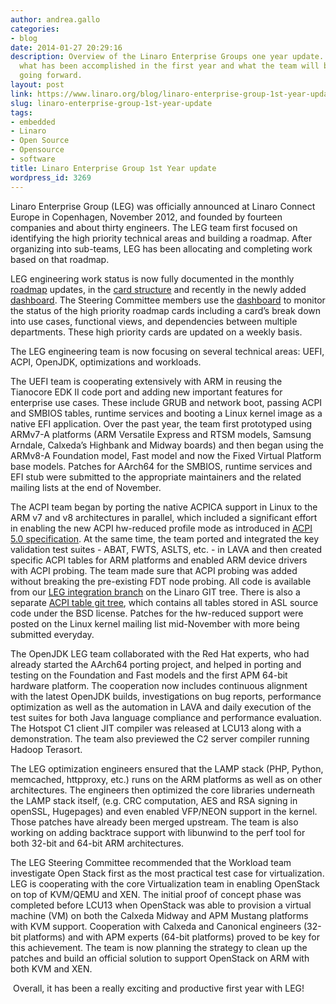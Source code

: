 ```yaml
---
author: andrea.gallo
categories:
- blog
date: 2014-01-27 20:29:16
description: Overview of the Linaro Enterprise Groups one year update. Details on
  what has been accomplished in the first year and what the team will be focused on
  going forward.
layout: post
link: https://www.linaro.org/blog/linaro-enterprise-group-1st-year-update/
slug: linaro-enterprise-group-1st-year-update
tags:
- embedded
- Linaro
- Open Source
- Opensource
- software
title: Linaro Enterprise Group 1st Year update
wordpress_id: 3269
---
```


Linaro Enterprise Group (LEG) was officially announced at Linaro Connect Europe in Copenhagen, November 2012, and founded by fourteen companies and about thirty engineers. The LEG team first focused on identifying the high priority technical areas and building a roadmap. After organizing into sub-teams, LEG has been allocating and completing work based on that roadmap.

LEG engineering work status is now fully documented in the monthly [roadmap](https://wiki.linaro.org/LEG#LEG_Roadmap) updates, in the [card structure](https://cards.linaro.org/secure/StructureBoard.jspa?s=105) and recently in the newly added [dashboard](https://cards.linaro.org/secure/Dashboard.jspa?selectPageId=11405). The Steering Committee members use the [dashboard](https://cards.linaro.org/secure/Dashboard.jspa?selectPageId=11405) to monitor the status of the high priority roadmap cards including a card’s break down into use cases, functional views, and dependencies between multiple departments. These high priority cards are updated on a weekly basis.

The LEG engineering team is now focusing on several technical areas: UEFI, ACPI, OpenJDK, optimizations and workloads.

The UEFI team is cooperating extensively with ARM in reusing the Tianocore EDK II code port and adding new important features for enterprise use cases. These include GRUB and network boot, passing ACPI and SMBIOS tables, runtime services and booting a Linux kernel image as a native EFI application. Over the past year, the team first prototyped using ARMv7-A platforms (ARM Versatile Express and RTSM models, Samsung Arndale, Calxeda’s Highbank and Midway boards) and then began using the ARMv8-A Foundation model, Fast model and now the Fixed Virtual Platform base models. Patches for AArch64 for the SMBIOS, runtime services and EFI stub were submitted to the appropriate maintainers and the related mailing lists at the end of November.

The ACPI team began by porting the native ACPICA support in Linux to the ARM v7 and v8 architectures in parallel, which included a significant effort in enabling the new ACPI hw-reduced profile mode as introduced in [ACPI 5.0 specification](http://acpi.info/spec.htm). At the same time, the team ported and integrated the key validation test suites - ABAT, FWTS, ASLTS, etc. - in LAVA and then created specific ACPI tables for ARM platforms and enabled ARM device drivers with ACPI probing. The team made sure that ACPI probing was added without breaking the pre-existing FDT node probing. All code is available from our [LEG integration branch](http://git.linaro.org/gitweb?p=arm/acpi/acpi.git) on the Linaro GIT tree. There is also a separate [ACPI table git tree](http://git.linaro.org/gitweb?p=arm/acpi/acpi-asl.git), which contains all tables stored in ASL source code under the BSD license. Patches for the hw-reduced support were posted on the Linux kernel mailing list mid-November with more being submitted everyday.

The OpenJDK LEG team collaborated with the Red Hat experts, who had already started the AArch64 porting project, and helped in porting and testing on the Foundation and Fast models and the first APM 64-bit hardware platform. The cooperation now includes continuous alignment with the latest OpenJDK builds, investigations on bug reports, performance optimization as well as the automation in LAVA and daily execution of the test suites for both Java language compliance and performance evaluation. The Hotspot C1 client JIT compiler was released at LCU13 along with a demonstration. The team also previewed the C2 server compiler running Hadoop Terasort.

The LEG optimization engineers ensured that the LAMP stack (PHP, Python, memcached, httpproxy, etc.) runs on the ARM platforms as well as on other architectures. The engineers then optimized the core libraries underneath the LAMP stack itself, (e.g. CRC computation, AES and RSA signing in openSSL, Hugepages) and even enabled VFP/NEON support in the kernel. Those patches have already been merged upstream. The team is also working on adding backtrace support with libunwind to the perf tool for both 32-bit and 64-bit ARM architectures.

The LEG Steering Committee recommended that the Workload team investigate Open Stack first as the most practical test case for virtualization. LEG is cooperating with the core Virtualization team in enabling OpenStack on top of KVM/QEMU and XEN. The initial proof of concept phase was completed before LCU13 when OpenStack was able to provision a virtual machine (VM) on both the Calxeda Midway and APM Mustang platforms with KVM support. Cooperation with Calxeda and Canonical engineers (32-bit platforms) and with APM experts (64-bit platforms) proved to be key for this achievement. The team is now planning the strategy to clean up the patches and build an official solution to support OpenStack on ARM with both KVM and XEN.

 Overall, it has been a really exciting and productive first year with LEG!
